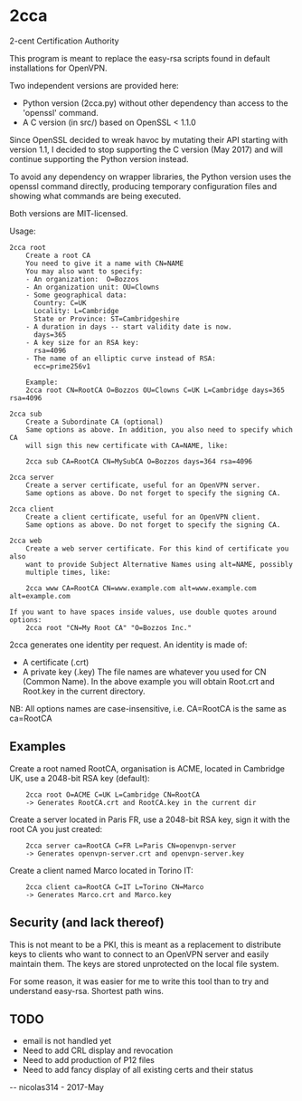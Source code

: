 # 2cca
2-cent Certification Authority

This program is meant to replace the easy-rsa scripts found in default
installations for OpenVPN.

Two independent versions are provided here:
- Python version (2cca.py) without other dependency than access to the
  'openssl' command.
- A C version (in src/) based on OpenSSL < 1.1.0


Since OpenSSL decided to wreak havoc by mutating their API starting with
version 1.1, I decided to stop supporting the C version (May 2017) and will
continue supporting the Python version instead.

To avoid any dependency on wrapper libraries, the Python version uses the
openssl command directly, producing temporary configuration files and
showing what commands are being executed.

Both versions are MIT-licensed.

Usage:

```
2cca root 
    Create a root CA
    You need to give it a name with CN=NAME
    You may also want to specify:
    - An organization:  O=Bozzos
    - An organization unit: OU=Clowns
    - Some geographical data:
      Country: C=UK
      Locality: L=Cambridge
      State or Province: ST=Cambridgeshire
    - A duration in days -- start validity date is now.
      days=365
    - A key size for an RSA key:
      rsa=4096
    - The name of an elliptic curve instead of RSA:
      ecc=prime256v1

    Example:
    2cca root CN=RootCA O=Bozzos OU=Clowns C=UK L=Cambridge days=365 rsa=4096

2cca sub
    Create a Subordinate CA (optional)
    Same options as above. In addition, you also need to specify which CA
    will sign this new certificate with CA=NAME, like:

    2cca sub CA=RootCA CN=MySubCA O=Bozzos days=364 rsa=4096

2cca server
    Create a server certificate, useful for an OpenVPN server.
    Same options as above. Do not forget to specify the signing CA.

2cca client
    Create a client certificate, useful for an OpenVPN client.
    Same options as above. Do not forget to specify the signing CA.

2cca web
    Create a web server certificate. For this kind of certificate you also
    want to provide Subject Alternative Names using alt=NAME, possibly
    multiple times, like:

    2cca www CA=RootCA CN=www.example.com alt=www.example.com alt=example.com

If you want to have spaces inside values, use double quotes around options:
    2cca root "CN=My Root CA" "O=Bozzos Inc."

```

2cca generates one identity per request. An identity is made of:
- A certificate (.crt)
- A private key (.key)
The file names are whatever you used for CN (Common Name). In the above
example you will obtain Root.crt and Root.key in the current directory.

NB: All options names are case-insensitive, i.e. CA=RootCA is the same as
ca=RootCA


Examples
--------

Create a root named RootCA, organisation is ACME, located in Cambridge UK,
use a 2048-bit RSA key (default):

```
    2cca root O=ACME C=UK L=Cambridge CN=RootCA
    -> Generates RootCA.crt and RootCA.key in the current dir
```

Create a server located in Paris FR, use a 2048-bit RSA key, sign it with
the root CA you just created:

```
    2cca server ca=RootCA C=FR L=Paris CN=openvpn-server
    -> Generates openvpn-server.crt and openvpn-server.key
```

Create a client named Marco located in Torino IT:
```
    2cca client ca=RootCA C=IT L=Torino CN=Marco
    -> Generates Marco.crt and Marco.key
```

Security (and lack thereof)
---------------------------

This is not meant to be a PKI, this is meant as a replacement to distribute
keys to clients who want to connect to an OpenVPN server and easily
maintain them. The keys are stored unprotected on the local file system.

For some reason, it was easier for me to write this tool than to try and
understand easy-rsa. Shortest path wins.


TODO
----

- email is not handled yet
- Need to add CRL display and revocation
- Need to add production of P12 files
- Need to add fancy display of all existing certs and their status

-- nicolas314 - 2017-May

